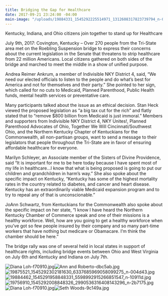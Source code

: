 ```yaml
---
title: Bridging the Gap for Healthcare
date: 2017-09-21 23:24:00 -04:00
main-image: "/uploads/19884331_1545292225514971_1312608317823739794_n-0dac0f.jpg"
---
```


Kentucky, Indiana, and Ohio citizens join together to stand up for Healthcare 

July 9th, 2017: Covington, Kentucky – Over 270 people from the Tri-State area met on the Roebling Suspension bridge to express their concerns about the current legislation in the Senate that threatens to strip healthcare from 22 million Americans. Local citizens gathered on both sides of the bridge and marched to meet the middle in a show of unified purpose.

Andrea Reimer Ankrum, a member of Indivisible NKY District 4, said, “We need our elected officials to listen to the people and do what’s best for America and not for themselves and their party.”  She pointed to her sign, which called for no cuts to Medicaid, Planned Parenthood, Public Health funds, mental health services or preventative care. 

Many participants talked about the issue as an ethical decision. Stan Heck viewed the proposed legislation as “a big tax cut for the rich” and flatly stated that to “remove $800 billion from Medicaid is just immoral.”
Members and supporters from Indivisible NKY District 4, NKY Unites!, Planned Parenthood Advocates of Ohio, Together We Will Cincinnati/Southwest Ohio, and the Northern Kentucky Chapter of Kentuckians for the Commonwealth, all non-partisan groups, want to send a message to their legislators that people throughout the Tri-State are in favor of ensuring affordable healthcare for everyone.

Marilyn Schleyer, an Associate member of the Sisters of Divine Providence, said “It is important for me to be here today because I have spent most of my life in healthcare...I know that what is being proposed is going to put our children and grandchildren in harm’s way.” She also spoke about the specific impact on Kentucky, “Kentucky has some of the highest mortality rates in the country related to diabetes, and cancer and heart disease. Kentucky has an extraordinarily viable Medicaid expansion program and to try to repeal any of that is unconscionable.”

JoAnn Schwartz, from Kentuckians for the Commonwealth also spoke about the specific impact on her state, “I know I have heard the Northern Kentucky Chamber of Commerce speak and one of their missions is a healthy workforce. Well, how are you going to get a healthy workforce when you’ve got so few people insured by their company and so many part-time workers that have nothing but medicare or Obamacare. I’m think the chamber should be here.” 

The bridge rally was one of several held in local states in support of healthcare rights, including bridge events between Ohio and West Virginia on July 6th and Kentucky and Indiana on July 7th.


![Diana Loh-f70910.jpg](/uploads/Diana%20Loh-f70910.jpg)![Ann and Roberto-dbc5ab.jpg](/uploads/Ann%20and%20Roberto-dbc5ab.jpg)![19875521_1545292302181630_6337685969058099275_n-004d43.jpg](/uploads/19875521_1545292302181630_6337685969058099275_n-004d43.jpg)![19884462_1545291958848331_5598992915266851547_n-10911d.jpg](/uploads/19884462_1545291958848331_5598992915266851547_n-10911d.jpg)![19756910_1545292008848326_2990536316408143296_n-2b7175.jpg](/uploads/19756910_1545292008848326_2990536316408143296_n-2b7175.jpg)![Diana Loh-f70910.jpg](/uploads/Diana%20Loh-f70910.jpg)![Seth Woods-9c149a.jpg](/uploads/Seth%20Woods-9c149a.jpg)